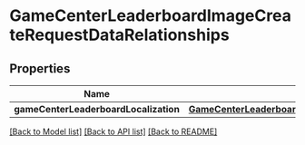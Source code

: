 # GameCenterLeaderboardImageCreateRequestDataRelationships

## Properties
Name | Type | Description | Notes
------------ | ------------- | ------------- | -------------
**gameCenterLeaderboardLocalization** | [**GameCenterLeaderboardImageCreateRequestDataRelationshipsGameCenterLeaderboardLocalization**](GameCenterLeaderboardImageCreateRequestDataRelationshipsGameCenterLeaderboardLocalization.md) |  | 

[[Back to Model list]](../README.md#documentation-for-models) [[Back to API list]](../README.md#documentation-for-api-endpoints) [[Back to README]](../README.md)


